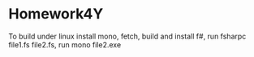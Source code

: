 Homework4Y
==========
To build under linux 
  install mono, 
  fetch, build and install f#,
  run fsharpc file1.fs file2.fs,
  run mono file2.exe
